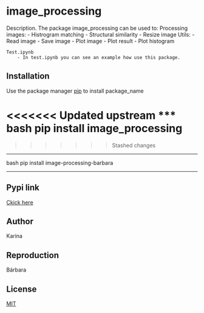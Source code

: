 # image_processing

Description.
The package image_processing can be used to:
    Processing images:
        - Histrogram matching
        - Structural similarity
        - Resize image
    Utils:
        - Read image
        - Save image
        - Plot image
        - Plot result
        - Plot histogram

    Test.ipynb
        - In test.ipynb you can see an example how use this package.  

## Installation

Use the package manager [pip](https://pip.pypa.io/en/stable/) to install package_name

<<<<<<< Updated upstream
*** bash
pip install image_processing
=======
>>>>>>> Stashed changes
***
bash
pip install image-processing-barbara
***
## Pypi link
[Ckick here](https://pypi.org/project/image-processing-barbara/) 

## Author
Karina

## Reproduction
Bárbara 

## License
[MIT](https://choosealicense.com/licenses/mit/)


